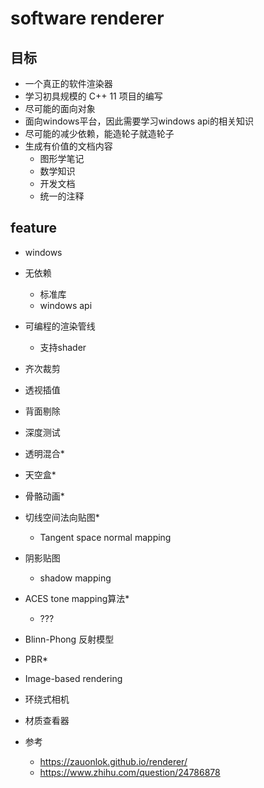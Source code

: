 # software renderer

## 目标 
- 一个真正的软件渲染器
- 学习初具规模的 C++ 11 项目的编写
- 尽可能的面向对象
- 面向windows平台，因此需要学习windows api的相关知识
- 尽可能的减少依赖，能造轮子就造轮子
- 生成有价值的文档内容
  - 图形学笔记
  - 数学知识
  - 开发文档
  - 统一的注释

## feature

- windows
- 无依赖
  - 标准库
  - windows api
- 可编程的渲染管线
  - 支持shader
- 齐次裁剪
- 透视插值
- 背面剔除
- 深度测试
- 透明混合*
- 天空盒*
- 骨骼动画*
- 切线空间法向贴图*
  - Tangent space normal mapping
- 阴影贴图
  - shadow mapping
- ACES tone mapping算法*
  - ???
- Blinn-Phong 反射模型
- PBR*
- Image-based rendering
- 环绕式相机
- 材质查看器

- 参考
  - https://zauonlok.github.io/renderer/
  - https://www.zhihu.com/question/24786878